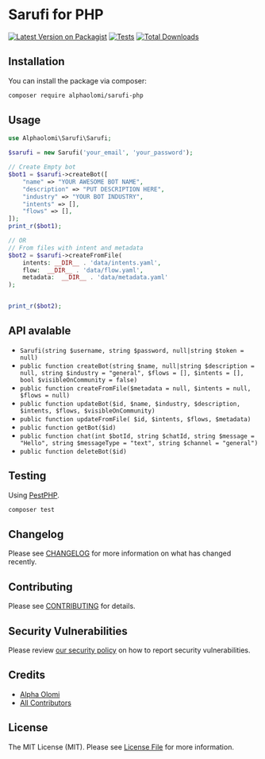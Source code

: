 # Sarufi for PHP

[![Latest Version on Packagist](https://img.shields.io/packagist/v/alphaolomi/sarufi-php.svg?style=flat-square)](https://packagist.org/packages/alphaolomi/sarufi-php)
[![Tests](https://github.com/alphaolomi/sarufi-php/actions/workflows/run-tests.yml/badge.svg?branch=main)](https://github.com/alphaolomi/sarufi-php/actions/workflows/run-tests.yml)
[![Total Downloads](https://img.shields.io/packagist/dt/alphaolomi/sarufi-php.svg?style=flat-square)](https://packagist.org/packages/alphaolomi/sarufi-php)


## Installation

You can install the package via composer:

```bash
composer require alphaolomi/sarufi-php
```

## Usage

```php
use Alphaolomi\Sarufi\Sarufi;

$sarufi = new Sarufi('your_email', 'your_password');

// Create Empty bot
$bot1 = $sarufi->createBot([
    "name" => "YOUR AWESOME BOT NAME",
    "description" => "PUT DESCRIPTION HERE",
    "industry" => "YOUR BOT INDUSTRY",
    "intents" => [],
    "flows" => [],
]);
print_r($bot1);

// OR
// From files with intent and metadata
$bot2 = $sarufi->createFromFile(
    intents: __DIR__ . 'data/intents.yaml',
    flow:  __DIR__ . 'data/flow.yaml',
    metadata:  __DIR__ . 'data/metadata.yaml'
);


print_r($bot2);
```

##  API avalable

- `Sarufi(string $username, string $password, null|string $token = null)`
- `public function createBot(string $name, null|string $description = null, string $industry = "general", $flows = [], $intents = [], bool $visibleOnCommunity = false)`
- `public function createFromFile($metadata = null, $intents = null, $flows = null)`
- `public function updateBot($id, $name, $industry, $description, $intents, $flows, $visibleOnCommunity)`
- `public function updateFromFile( $id, $intents, $flows, $metadata)`
- `public function getBot($id)`
- `public function chat(int $botId, string $chatId, string $message = "Hello", string $messageType = "text", string $channel = "general")`
- `public function deleteBot($id)`
## Testing

Using [PestPHP](https://pestphp.com/).

```bash
composer test
```

## Changelog

Please see [CHANGELOG](CHANGELOG.md) for more information on what has changed recently.

## Contributing

Please see [CONTRIBUTING](https://github.com/spatie/.github/blob/main/CONTRIBUTING.md) for details.

## Security Vulnerabilities

Please review [our security policy](../../security/policy) on how to report security vulnerabilities.

## Credits

- [Alpha Olomi](https://github.com/alphaolomi)
- [All Contributors](../../contributors)

## License

The MIT License (MIT). Please see [License File](LICENSE.md) for more information.
